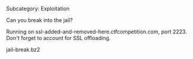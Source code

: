 Subcategory: Exploitation

Can you break into the jail?

Running on ssl-added-and-removed-here.ctfcompetition.com, port 2223. Don't
forget to account for SSL offloading.


jail-break.bz2
